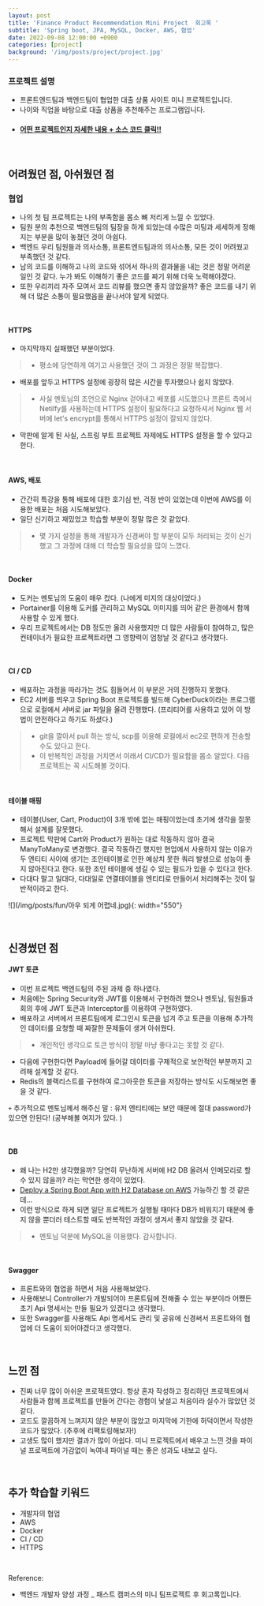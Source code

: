 ```yaml
---
layout: post
title: 'Finance Product Recommendation Mini Project  회고록 '
subtitle: 'Spring boot, JPA, MySQL, Docker, AWS, 협업'
date: 2022-09-08 12:00:00 +0900
categories: [project]
background: '/img/posts/project/project.jpg'
---
```


### 프로젝트 설명

- 프론트엔드팀과 백엔드팀이 협업한 대출 상품 사이트 미니 프로젝트입니다.
- 나이와 직업을 바탕으로 대출 상품을 추천해주는 프로그램입니다.  
- #### [ 어떤 프로젝트인지 자세한 내용 + 소스 코드 클릭!! ](https://github.com/iheese/FinProductReco)

<br>

## 어려웠던 점, 아쉬웠던 점

### 협업
- 나의 첫 팀 프로젝트는 나의 부족함을 몸소 뼈 저리게 느낄 수 있었다.
- 팀원 분의 추천으로 백엔드팀의 팀장을 하게 되었는데 수많은 미팅과 세세하게 정해지는 부분을 많이 놓쳤던 것이 아쉽다.
- 백엔드 우리 팀원들과 의사소통, 프론트엔드팀과의 의사소통, 모든 것이 어려웠고 부족했던 것 같다. 
- 남의 코드를 이해하고 나의 코드와 섞어서 하나의 결과물을 내는 것은 정말 어려운 일인 것 같다. 누가 봐도 이해하기 좋은 코드를 짜기 위해 더욱 노력해야겠다. 
- 또한 우리끼리 자주 모여서 코드 리뷰를 했으면 좋지 않았을까? 좋은 코드를 내기 위해 더 많은 소통이 필요했음을 끝나서야 알게 되었다.  

<br>

#### HTTPS
- 마지막까지 실패했던 부분이었다. 
> - 평소에 당연하게 여기고 사용했던 것이 그 과정은 정말 복잡했다. 
- 배포를 앞두고 HTTPS 설정에 굉장히 많은 시간을 투자했으나 쉽지 않았다.
> - 사실 멘토님의 조언으로 Nginx 걷어내고 배포를 시도했으나 프론트 측에서 Netilfy를 사용하는데 HTTPS 설정이 필요하다고 요청하셔서 Nginx  웹 서버에 let's encrypt를 통해서 HTTPS 설정이 잘되지 않았다. 
- 막판에 알게 된 사실, 스프링 부트 프로젝트 자제에도 HTTPS 설정을 할 수 있다고 한다. 

<br>

#### AWS, 배포
- 간간히 특강을 통해 배포에 대한 호기심 반, 걱정 반이 있었는데 이번에 AWS를 이용한 배포는 처음 시도해보았다.
- 일단 신기하고 재밌었고 학습할 부분이 정말 많은 것 같았다. 
> - 몇 가지 설정을 통해 개발자가 신경써야 할 부분이 모두 처리되는 것이 신기했고 그 과정에 대해 더 학습할 필요성을 많이 느꼈다. 

<br>

#### Docker
- 도커는 멘토님의 도움이 매우 컸다. (나에게 미지의 대상이었다.)
- Portainer를 이용해 도커를 관리하고 MySQL 이미지를 띄어 같은 환경에서 함께 사용할 수 있게 했다.  
- 우리 프로젝트에서는 DB 정도만 올려 사용했지만 더 많은 사람들이 참여하고, 많은 컨테이너가 필요한 프로젝트라면 그 영향력이 엄청날 것 같다고 생각했다. 

<br>

#### CI / CD
- 배포하는 과정을 따라가는 것도 힘들어서 이 부분은 거의 진행하지 못했다. 
- EC2 서버를 띄우고 Spring Boot 프로젝트를 빌드해 CyberDuck이라는 프로그램으로 로컬에서 서버로 jar 파일을 올려 진행했다. (프리티어를 사용하고 있어 이 방법이 안전하다고 하기도 하셨다.)
> - git을 깔아서 pull 하는  방식, scp를 이용해 로컬에서 ec2로 편하게  전송할 수도 있다고 한다. 
> - 이 반복적인 과정을 거치면서 이래서 CI/CD가 필요함을 몸소 알았다. 다음 프로젝트는 꼭 시도해볼 것이다.

<br>

#### 테이블 매핑
- 테이블(User, Cart, Product)이 3개 밖에 없는 매핑이었는데 초기에 생각을 잘못해서 설계를 잘못했다. 
- 프로젝트 막판에 Cart와 Product가 원하는 대로 작동하지 않아 결국 ManyToMany로 변경했다. 결국 작동하긴 했지만 현업에서 사용하지 않는 이유가 두 엔티티 사이에 생기는 조인테이블로 인한 예상치 못한 쿼리 발생으로 성능이 좋지 않아진다고 한다. 또한 조인 테이블에 생길 수 있는 필드가 있을 수 있다고 한다. 
- 다대다 말고 일대다, 다대일로 연결테이블을 엔티티로 만들어서 처리해주는 것이 일반적이라고 한다.


![](/img/posts/fun/아우 되게 어렵네.jpg){: width="550"}


<br>

## 신경썼던 점

#### JWT 토큰
- 이번 프로젝트 백엔드팀의 주된 과제 중 하나였다. 
- 처음에는 Spring Security와 JWT를 이용해서 구현하려 했으나 멘토님, 팀원들과 회의 후에 JWT 토큰과 Interceptor를 이용하여 구현하였다.
- 배포하고 서버에서 프론트팀에게 로그인시 토큰을 넘겨 주고 토큰을 이용해 추가적인 데이터를 요청할 때 짜잘한 문제들이 생겨 아쉬웠다.
> - 개인적인 생각으로 토큰 방식이 정말 마냥 좋다고는 못할 것 같다.
- 다음에 구현한다면 Payload에 들어갈 데이터를 구제적으로 보안적인 부분까지 고려해 설계할 것 같다.
- Redis의 블랙리스트를 구현하여 로그아웃한 토큰을 저장하는 방식도 시도해보면 좋을 것 같다.

`+` 추가적으로 멘토님께서 해주신 말 : 유저 엔티티에는 보안 때문에 절대 password가 있으면 안된다! (공부해볼 여지가 있다. )

<br>

#### DB
- 왜 나는 H2만 생각했을까? 당연히 무난하게 서버에 H2 DB 올려서 인메모리로 할 수 있지 않을까? 라는 막연한 생각이 있었다. 
- [Deploy a Spring Boot App with H2 Database on AWS](https://stackoverflow.com/questions/68897076/deploy-a-spring-boot-app-with-h2-database-on-aws) 가능하긴 할 것 같은데...
- 이런 방식으로 하게 되면 일단 프로젝트가 실행될 때마다 DB가 비워지기 때문에 좋지 않을 뿐더러 테스트할 때도 반복적인 과정이 생겨서 좋지 않았을 것 같다.
> - 멘토님 덕분에 MySQL을 이용했다. 감사합니다.

<br>

#### Swagger
- 프론트와의 협업을 하면서 처음 사용해보았다. 
- 사용해보니 Controller가 개발되어야 프론트팀에 전해줄 수 있는 부분이라 어쨌든 초기 Api 명세서는 만들 필요가 있겠다고 생각했다. 
- 또한 Swagger를 사용해도 Api 명세서도 관리 및 공유에 신경써서 프론트와의 협업에 더 도움이 되어야겠다고 생각했다. 

<br>

## 느낀 점
- 진짜 너무 많이 아쉬운 프로젝트였다. 항상 혼자 작성하고 정리하던 프로젝트에서 사람들과 함께 프로젝트를 만들어 간다는 경험이 낯설고 처음이라 실수가 많았던 것 같다. 
- 코드도 깔끔하게 느껴지지 않은 부분이 많았고 마지막에 기한에 허덕이면서 작성한 코드가 많았다. (추후에 리팩토링해보자!) 
- 고생도 많이 했지만 결과가 많이 아쉽다. 미니 프로젝트에서 배우고 느낀 것을 파이널 프로젝트에 가감없이 녹여내 파이널 때는 좋은 성과도 내보고 싶다. 

<br>

## 추가 학습할 키워드
- 개발자의 협업
- AWS
- Docker
- CI / CD
- HTTPS

<br>

Reference:
- 백엔드 개발자 양성 과정 _ 패스트 캠퍼스의 미니 팀프로젝트 후 회고록입니다.